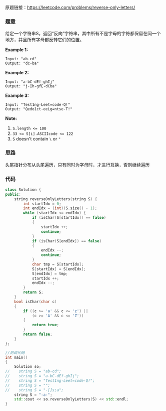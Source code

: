 原题链接：https://leetcode.com/problems/reverse-only-letters/

### 题意

给定一个字符串S，返回“反向”字符串，其中所有不是字母的字符都保留在同一个地方，并且所有字母都反转它们的位置。

**Example 1:**

```shell
Input: "ab-cd"
Output: "dc-ba"
```

**Example 2:**

```shell
Input: "a-bC-dEf-ghIj"
Output: "j-Ih-gfE-dCba"
```

**Example 3:**

```shell
Input: "Test1ng-Leet=code-Q!"
Output: "Qedo1ct-eeLg=ntse-T!"
```

**Note:**

1. `S.length <= 100`
2. `33 <= S[i].ASCIIcode <= 122` 
3. `S` doesn't contain `\` or `"`

### 思路

头尾指针分布从头尾遍历，只有同时为字母时，才进行互换，否则继续遍历

### 代码

```c++
class Solution {
public:
    string reverseOnlyLetters(string S) {
        int startIdx = 0;
        int endIdx = (int)(S.size() - 1);
        while (startIdx <= endIdx) {
            if (isChar(S[startIdx]) == false)
            {
                startIdx ++;
                continue;
            }
            if (isChar(S[endIdx]) == false)
            {
                endIdx --;
                continue;
            }
            char tmp = S[startIdx];
            S[startIdx] = S[endIdx];
            S[endIdx] = tmp;
            startIdx ++;
            endIdx --;
        }
        return S;
    }
    bool isChar(char c)
    {
        if ((c >= 'a' && c <= 'z') ||
            (c >= 'A' && c <= 'Z'))
        {
            return true;
        }
        return false;
    }
};

//测试代码
int main()
{
    Solution so;
//    string S = "ab-cd";
//    string S = "a-bC-dEf-ghIj";
//    string S = "Test1ng-Leet=code-Q!";
//    string S = "";
//    string S = "-[]s;a";
    string S = "-a-";
    std::cout << so.reverseOnlyLetters(S) << std::endl;
}
```
